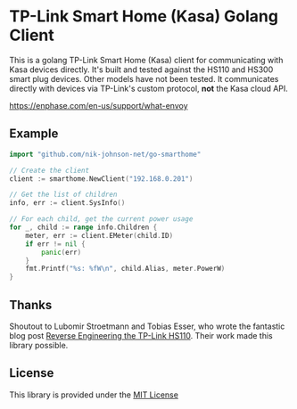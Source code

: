# TP-Link Smart Home (Kasa) Golang Client

This is a golang TP-Link Smart Home (Kasa) client for communicating with Kasa devices directly. It's built and tested against the HS110 and HS300 smart plug devices. Other models have not been tested. It communicates directly with devices via TP-Link's custom protocol, **not** the Kasa cloud API.

<https://enphase.com/en-us/support/what-envoy>

## Example

```go
import "github.com/nik-johnson-net/go-smarthome"

// Create the client
client := smarthome.NewClient("192.168.0.201")

// Get the list of children
info, err := client.SysInfo()

// For each child, get the current power usage
for _, child := range info.Children {
    meter, err := client.EMeter(child.ID)
    if err != nil {
        panic(err)
    }
    fmt.Printf("%s: %fW\n", child.Alias, meter.PowerW)
}
```

## Thanks

Shoutout to Lubomir Stroetmann and Tobias Esser, who wrote the fantastic blog post [Reverse Engineering the TP-Link HS110](https://www.softscheck.com/en/reverse-engineering-tp-link-hs110/). Their work made this library possible.

## License

This library is provided under the [MIT License](LICENSE.md)

